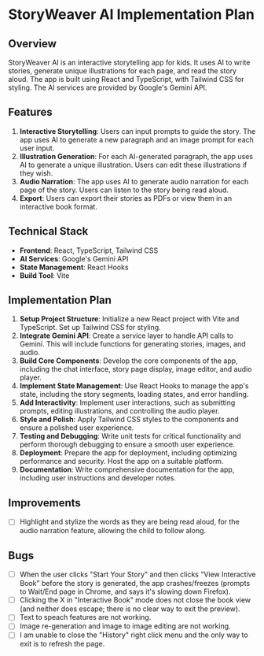 
# StoryWeaver AI Implementation Plan

## Overview
StoryWeaver AI is an interactive storytelling app for kids. It uses AI to write stories, generate unique illustrations for each page, and read the story aloud. The app is built using React and TypeScript, with Tailwind CSS for styling. The AI services are provided by Google's Gemini API.

## Features
1. **Interactive Storytelling**: Users can input prompts to guide the story. The app uses AI to generate a new paragraph and an image prompt for each user input.
2. **Illustration Generation**: For each AI-generated paragraph, the app uses AI to generate a unique illustration. Users can edit these illustrations if they wish.
3. **Audio Narration**: The app uses AI to generate audio narration for each page of the story. Users can listen to the story being read aloud.
4. **Export**: Users can export their stories as PDFs or view them in an interactive book format.

## Technical Stack
- **Frontend**: React, TypeScript, Tailwind CSS
- **AI Services**: Google's Gemini API
- **State Management**: React Hooks
- **Build Tool**: Vite

## Implementation Plan
1. **Setup Project Structure**: Initialize a new React project with Vite and TypeScript. Set up Tailwind CSS for styling.
2. **Integrate Gemini API**: Create a service layer to handle API calls to Gemini. This will include functions for generating stories, images, and audio.
3. **Build Core Components**: Develop the core components of the app, including the chat interface, story page display, image editor, and audio player.
4. **Implement State Management**: Use React Hooks to manage the app's state, including the story segments, loading states, and error handling.
5. **Add Interactivity**: Implement user interactions, such as submitting prompts, editing illustrations, and controlling the audio player.
6. **Style and Polish**: Apply Tailwind CSS styles to the components and ensure a polished user experience.
7. **Testing and Debugging**: Write unit tests for critical functionality and perform thorough debugging to ensure a smooth user experience.
8. **Deployment**: Prepare the app for deployment, including optimizing performance and security. Host the app on a suitable platform.
9. **Documentation**: Write comprehensive documentation for the app, including user instructions and developer notes.

## Improvements
- [ ] Highlight and stylize the words as they are being read aloud, for the audio narration feature, allowing the child to follow along.

## Bugs
- [ ] When the user clicks "Start Your Story" and then clicks "View Interactive Book" before the story is generated, the app crashes/freezes (prompts to Wait/End page in Chrome, and says it's slowing down Firefox).
- [ ] Clicking the X in "Interactive Book" mode does not close the book view (and neither does escape; there is no clear way to exit the preview).
- [ ] Text to speach features are not working.
- [ ] Image re-generation and image to image editing are not working.
- [ ] I am unable to close the "History" right click menu and the only way to exit is to refresh the page.